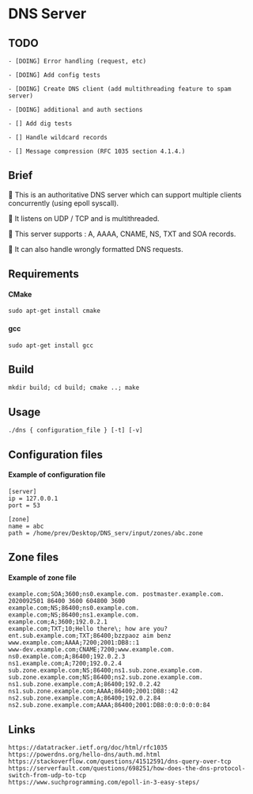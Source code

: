 # DNS Server

## TODO

    - [DOING] Error handling (request, etc)

    - [DOING] Add config tests

    - [DOING] Create DNS client (add multithreading feature to spam server)

    - [DOING] additional and auth sections

    - [] Add dig tests

    - [] Handle wildcard records

    - [] Message compression (RFC 1035 section 4.1.4.)

## Brief

📍 This is an authoritative DNS server which can support multiple clients concurrently (using epoll syscall).

📍 It listens on UDP / TCP and is multithreaded.

📍 This server supports : A, AAAA, CNAME, NS, TXT and SOA records.

📍 It can also handle wrongly formatted DNS requests.

## Requirements

#### CMake

    sudo apt-get install cmake

#### gcc

    sudo apt-get install gcc


## Build

    mkdir build; cd build; cmake ..; make

## Usage

    ./dns { configuration_file } [-t] [-v]

## Configuration files

#### Example of configuration file

    [server]
    ip = 127.0.0.1
    port = 53

    [zone]
    name = abc
    path = /home/prev/Desktop/DNS_serv/input/zones/abc.zone

## Zone files

#### Example of zone file

    example.com;SOA;3600;ns0.example.com. postmaster.example.com. 2020092501 86400 3600 604800 3600
    example.com;NS;86400;ns0.example.com.
    example.com;NS;86400;ns1.example.com.
    example.com;A;3600;192.0.2.1
    example.com;TXT;10;Hello there\; how are you?
    ent.sub.example.com;TXT;86400;bzzpaoz aim benz
    www.example.com;AAAA;7200;2001:DB8::1
    www-dev.example.com;CNAME;7200;www.example.com.
    ns0.example.com;A;86400;192.0.2.3
    ns1.example.com;A;7200;192.0.2.4
    sub.zone.example.com;NS;86400;ns1.sub.zone.example.com.
    sub.zone.example.com;NS;86400;ns2.sub.zone.example.com.
    ns1.sub.zone.example.com;A;86400;192.0.2.42
    ns1.sub.zone.example.com;AAAA;86400;2001:DB8::42
    ns2.sub.zone.example.com;A;86400;192.0.2.84
    ns2.sub.zone.example.com;AAAA;86400;2001:DB8:0:0:0:0:0:84

## Links

    https://datatracker.ietf.org/doc/html/rfc1035
    https://powerdns.org/hello-dns/auth.md.html
    https://stackoverflow.com/questions/41512591/dns-query-over-tcp
    https://serverfault.com/questions/698251/how-does-the-dns-protocol-switch-from-udp-to-tcp
    https://www.suchprogramming.com/epoll-in-3-easy-steps/
